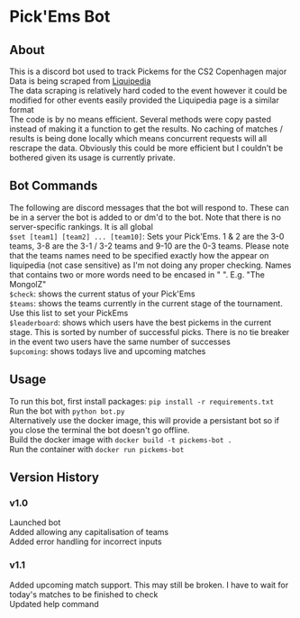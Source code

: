# Pick'Ems Bot
## About
This is a discord bot used to track Pickems for the CS2 Copenhagen major \
Data is being scraped from [Liquipedia](https://liquipedia.net/counterstrike/PGL/2024/Copenhagen) \
The data scraping is relatively hard coded to the event however it could be modified for other events easily provided the Liquipedia page is a similar format \
The code is by no means efficient. Several methods were copy pasted instead of making it a function to get the results. No caching of matches / results is being done locally which means concurrent requests will all rescrape the data. Obviously this could be more efficient but I couldn't be bothered given its usage is currently private.

## Bot Commands
The following are discord messages that the bot will respond to. These can be in a server the bot is added to or dm'd to the bot. Note that there is no server-specific rankings. It is all global \
`$set [team1] [team2] ... [team10]`: Sets your Pick'Ems. 1 & 2 are the 3-0 teams, 3-8 are the 3-1 / 3-2 teams and 9-10 are the 0-3 teams. Please note that the teams names need to be specified exactly how the appear on liquipedia (not case sensitive) as I'm not doing any proper checking. Names that contains two or more words need to be encased in \" \". E.g. \"The MongolZ\" \
`$check`: shows the current status of your Pick'Ems \
`$teams`: shows the teams currently in the current stage of the tournament. Use this list to set your PickEms \
`$leaderboard`: shows which users have the best pickems in the current stage. This is sorted by number of successful picks. There is no tie breaker in the event two users have the same number of successes \
`$upcoming`: shows todays live and upcoming matches

## Usage
To run this bot, first install packages: `pip install -r requirements.txt` \
Run the bot with `python bot.py` \
Alternatively use the docker image, this will provide a persistant bot so if you close the terminal the bot doesn't go offline. \
Build the docker image with `docker build -t pickems-bot .` \
Run the container with `docker run pickems-bot`  

## Version History
### v1.0
Launched bot \
Added allowing any capitalisation of teams \
Added error handling for incorrect inputs

### v1.1
Added upcoming match support. This may still be broken. I have to wait for today's matches to be finished to check \
Updated help command